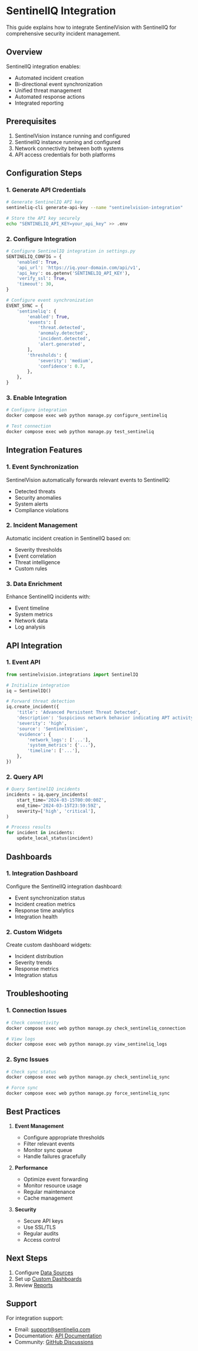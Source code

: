 # SentinelIQ Integration

This guide explains how to integrate SentinelVision with SentinelIQ for comprehensive security incident management.

## Overview

SentinelIQ integration enables:
- Automated incident creation
- Bi-directional event synchronization
- Unified threat management
- Automated response actions
- Integrated reporting

## Prerequisites

1. SentinelVision instance running and configured
2. SentinelIQ instance running and configured
3. Network connectivity between both systems
4. API access credentials for both platforms

## Configuration Steps

### 1. Generate API Credentials

```bash
# Generate SentinelIQ API key
sentineliq-cli generate-api-key --name "sentinelvision-integration"

# Store the API key securely
echo "SENTINELIQ_API_KEY=your_api_key" >> .env
```

### 2. Configure Integration

```python
# Configure SentinelIQ integration in settings.py
SENTINELIQ_CONFIG = {
    'enabled': True,
    'api_url': 'https://iq.your-domain.com/api/v1',
    'api_key': os.getenv('SENTINELIQ_API_KEY'),
    'verify_ssl': True,
    'timeout': 30,
}

# Configure event synchronization
EVENT_SYNC = {
    'sentineliq': {
        'enabled': True,
        'events': [
            'threat.detected',
            'anomaly.detected',
            'incident.detected',
            'alert.generated',
        ],
        'thresholds': {
            'severity': 'medium',
            'confidence': 0.7,
        },
    },
}
```

### 3. Enable Integration

```bash
# Configure integration
docker compose exec web python manage.py configure_sentineliq

# Test connection
docker compose exec web python manage.py test_sentineliq
```

## Integration Features

### 1. Event Synchronization

SentinelVision automatically forwards relevant events to SentinelIQ:
- Detected threats
- Security anomalies
- System alerts
- Compliance violations

### 2. Incident Management

Automatic incident creation in SentinelIQ based on:
- Severity thresholds
- Event correlation
- Threat intelligence
- Custom rules

### 3. Data Enrichment

Enhance SentinelIQ incidents with:
- Event timeline
- System metrics
- Network data
- Log analysis

## API Integration

### 1. Event API

```python
from sentinelvision.integrations import SentinelIQ

# Initialize integration
iq = SentinelIQ()

# Forward threat detection
iq.create_incident({
    'title': 'Advanced Persistent Threat Detected',
    'description': 'Suspicious network behavior indicating APT activity',
    'severity': 'high',
    'source': 'SentinelVision',
    'evidence': {
        'network_logs': ['...'],
        'system_metrics': {'...'},
        'timeline': ['...'],
    },
})
```

### 2. Query API

```python
# Query SentinelIQ incidents
incidents = iq.query_incidents(
    start_time='2024-03-15T00:00:00Z',
    end_time='2024-03-15T23:59:59Z',
    severity=['high', 'critical'],
)

# Process results
for incident in incidents:
    update_local_status(incident)
```

## Dashboards

### 1. Integration Dashboard

Configure the SentinelIQ integration dashboard:
- Event synchronization status
- Incident creation metrics
- Response time analytics
- Integration health

### 2. Custom Widgets

Create custom dashboard widgets:
- Incident distribution
- Severity trends
- Response metrics
- Integration status

## Troubleshooting

### 1. Connection Issues

```bash
# Check connectivity
docker compose exec web python manage.py check_sentineliq_connection

# View logs
docker compose exec web python manage.py view_sentineliq_logs
```

### 2. Sync Issues

```bash
# Check sync status
docker compose exec web python manage.py check_sentineliq_sync

# Force sync
docker compose exec web python manage.py force_sentineliq_sync
```

## Best Practices

1. **Event Management**
   - Configure appropriate thresholds
   - Filter relevant events
   - Monitor sync queue
   - Handle failures gracefully

2. **Performance**
   - Optimize event forwarding
   - Monitor resource usage
   - Regular maintenance
   - Cache management

3. **Security**
   - Secure API keys
   - Use SSL/TLS
   - Regular audits
   - Access control

## Next Steps

1. Configure [Data Sources](data-sources.md)
2. Set up [Custom Dashboards](dashboards.md)
3. Review [Reports](reports.md)

## Support

For integration support:

- Email: support@sentineliq.com
- Documentation: [API Documentation](../api/documentation.md)
- Community: [GitHub Discussions](https://github.com/sentineliq/sentineliq/discussions) 